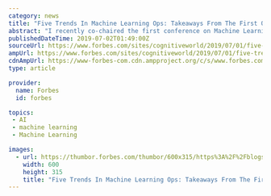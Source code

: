 ```yaml
---
category: news
title: "Five Trends In Machine Learning Ops: Takeaways From The First Operational ML Conference"
abstract: "I recently co-chaired the first conference on Machine Learning Ops - USENIX OpML 2019. It was an energetic gathering of experts, practitioners and researchers who came together for one day in Santa Clara CA to talk about the problems, practices, new tools ..."
publishedDateTime: 2019-07-02T01:49:00Z
sourceUrl: https://www.forbes.com/sites/cognitiveworld/2019/07/01/five-trends-in-machine-learning-ops-takeaways-from-the-first-operational-ml-conference/
ampUrl: https://www.forbes.com/sites/cognitiveworld/2019/07/01/five-trends-in-machine-learning-ops-takeaways-from-the-first-operational-ml-conference/amp/
cdnAmpUrl: https://www-forbes-com.cdn.ampproject.org/c/s/www.forbes.com/sites/cognitiveworld/2019/07/01/five-trends-in-machine-learning-ops-takeaways-from-the-first-operational-ml-conference/amp/
type: article

provider:
  name: Forbes
  id: forbes

topics:
 - AI
 - machine learning
 - Machine Learning

images:
  - url: https://thumbor.forbes.com/thumbor/600x315/https%3A%2F%2Fblogs-images.forbes.com%2Fcognitiveworld%2Ffiles%2F2019%2F04%2FAIInWomansHand-F-1200x702.jpg
    width: 600
    height: 315
    title: "Five Trends In Machine Learning Ops: Takeaways From The First Operational ML Conference"
---
```

